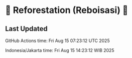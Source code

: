 
# 🌳 Reforestation (Reboisasi) 🌲

## Last Updated

GitHub Actions time: Fri Aug 15 07:23:12 UTC 2025

Indonesia/Jakarta time: Fri Aug 15 14:23:12 WIB 2025
